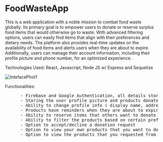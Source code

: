 # FoodWasteApp
  This is a web application with a noble mission to combat food waste globally. Its primary goal is to empower users to donate or reserve surplus food items that would otherwise go to waste. With advanced filtering options, users can easily find items that align with their preferences and dietary needs. The platform also provides real-time updates on the availability of food items and alerts users when they are about to expire. Additionally, users can manage their account information, including their profile picture and phone number, for an optimized experience.
  
  Technologies Used:
  React, Javascript, Node JS w/ Express and Sequelize
  
  ![IntefacePhot1](https://firebasestorage.googleapis.com/v0/b/proiecttw-84ef3.appspot.com/o/FoodPics%2Fd02c851a-a5ea-4bd2-9982-dc34f290842f_IntefacePhot1.JPG?alt=media&token=a1192f6c-623f-4dcf-8faa-c458d516e1f2)
  
  Functionalities:
  <pre>
      - Firebase and Google Authentication, all details stored in a MySQL database.
      - Storing the user profile picture and products donated images in Firebase Storage
      - Ability to change profile info ( display name, address, phone number )
      - Products have reminders when they are about to expire
      - Ability to reserve items that others want to donate
      - Ability to filter the products based on certain preferences with 2 filter categories, one for Food Type and one for Availability Type
      - Option to accept/decline a donation request
      - Option to view your own products that you want to donate
      - Option to view the products that you requested from others
     

  </pre>
   

